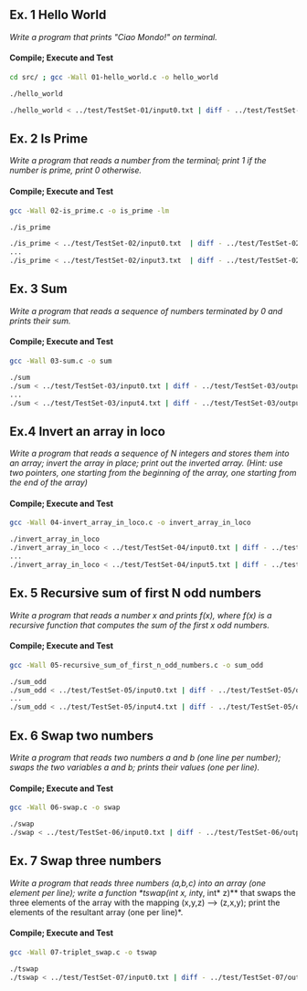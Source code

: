 ## Ex. 1 Hello World
*Write a program that prints "Ciao Mondo!" on terminal.*

#### Compile; Execute and Test

```bash
cd src/ ; gcc -Wall 01-hello_world.c -o hello_world
```
```bash
./hello_world

./hello_world < ../test/TestSet-01/input0.txt | diff - ../test/TestSet-01/output0.txt
```


## Ex. 2 Is Prime
*Write a program that reads a number from the terminal; print 1 if the number is prime, print 0 otherwise.*

#### Compile; Execute and Test
```bash
gcc -Wall 02-is_prime.c -o is_prime -lm
```
```bash
./is_prime

./is_prime < ../test/TestSet-02/input0.txt  | diff - ../test/TestSet-02/output0.txt
...
./is_prime < ../test/TestSet-02/input3.txt  | diff - ../test/TestSet-02/output3.txt
```

## Ex. 3 Sum
*Write a program that reads a sequence of numbers terminated by 0 and prints their sum.*

#### Compile; Execute and Test
```bash
gcc -Wall 03-sum.c -o sum
```
```bash
./sum
./sum < ../test/TestSet-03/input0.txt | diff - ../test/TestSet-03/output0.txt 
...
./sum < ../test/TestSet-03/input4.txt | diff - ../test/TestSet-03/output4.txt 
```

## Ex.4 Invert an array in loco
*Write a program that reads a sequence of N integers and stores them into an array; invert the array in place; print out the inverted array.
(Hint: use two pointers, one starting from the beginning of the array, one starting from the end of the array)*

#### Compile; Execute and Test
```bash
gcc -Wall 04-invert_array_in_loco.c -o invert_array_in_loco
```
```bash
./invert_array_in_loco
./invert_array_in_loco < ../test/TestSet-04/input0.txt | diff - ../test/TestSet-04/output0.txt
...
./invert_array_in_loco < ../test/TestSet-04/input5.txt | diff - ../test/TestSet-04/output5.txt 
```
## Ex. 5 Recursive sum of first N odd numbers
*Write a program that reads a number x and prints f(x), where f(x) is a recursive function that computes the sum of the first x odd numbers.*

#### Compile; Execute and Test
```bash
gcc -Wall 05-recursive_sum_of_first_n_odd_numbers.c -o sum_odd
```
```bash
./sum_odd
./sum_odd < ../test/TestSet-05/input0.txt | diff - ../test/TestSet-05/output0.txt
...
./sum_odd < ../test/TestSet-05/input4.txt | diff - ../test/TestSet-05/output4.txt
```
## Ex. 6 Swap two numbers
*Write a program that reads two numbers a and b (one line per number); swaps the two variables a and b; prints their values (one per line).*

#### Compile; Execute and Test
```bash
gcc -Wall 06-swap.c -o swap
```
```bash
./swap
./swap < ../test/TestSet-06/input0.txt | diff - ../test/TestSet-06/output0.txt 
```

## Ex. 7 Swap three numbers
*Write a program that reads three numbers (a,b,c) into an array (one element per line); write a function **tswap(int* x, int*y, int* z)** that swaps the three elements of the array with the mapping (x,y,z) --> (z,x,y); print the elements of the resultant array (one per line)*.

#### Compile; Execute and Test
```bash
gcc -Wall 07-triplet_swap.c -o tswap
```
```bash
./tswap
./tswap < ../test/TestSet-07/input0.txt | diff - ../test/TestSet-07/output0.txt
```

